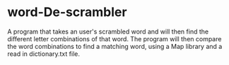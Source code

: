 # word-De-scrambler
A program that takes an user's scrambled word and will then find the different letter combinations of that word. The program will then compare the word combinations to find a matching word, using a Map library and a read in dictionary.txt file.
